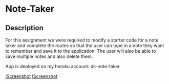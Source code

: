 # Note-Taker

## Description

For this assignment we were required to modify a starter code for a note taker and complete the routes so that the user can type in a note they want to remember and save it to the application. The user will also be able to save multiple notes and also delete them.

App is deployed on my heroku account: dk-note-taker

[!Screenshot](./images/Express%20Assignment.gif)
[!Screenshot](./images/Screenshot%202023-05-08%20232645.png)
